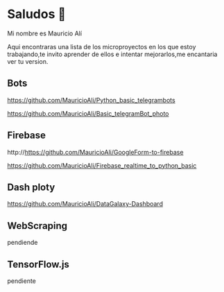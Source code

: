 # Saludos 👋


Mi nombre es Mauricio Alí

Aqui encontraras una lista de los microproyectos en los que estoy trabajando,te invito aprender de ellos e intentar mejorarlos,me encantaria ver tu version.

## Bots
https://github.com/MauricioAli/Python_basic_telegrambots

https://github.com/MauricioAli/Basic_telegramBot_photo

## Firebase

http://https://github.com/MauricioAli/GoogleForm-to-firebase

https://github.com/MauricioAli/Firebase_realtime_to_python_basic

## Dash ploty
https://github.com/MauricioAli/DataGalaxy-Dashboard

## WebScraping 
pendiende
## TensorFlow.js
pendiente

